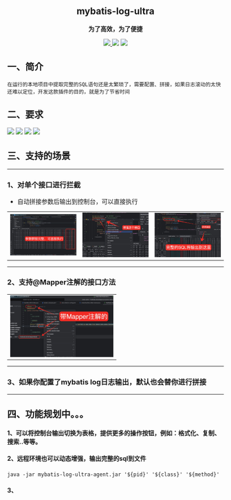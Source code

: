 <h2 align="center">mybatis-log-ultra</h2>

<p align="center">
	<strong>为了高效，为了便捷</strong>
</p>

<p align="center">
    <a href="http://www.apache.org/licenses/LICENSE-2.0.html" target="_blank">
        <img src="http://img.shields.io/:license-apache-brightgreen.svg" >
    </a>
    <a>
        <img src="https://img.shields.io/badge/JDK-1.8+-green.svg" >
    </a>
    <a>
        <img src="https://img.shields.io/badge/IDEA-2023.0+-green.svg" >
    </a>
</p>

## 一、简介

`在运行的本地项目中提取完整的SQL语句还是太繁琐了，需要配置、拼接，如果日志滚动的太快还难以定位，开发这款插件的目的，就是为了节省时间`

## 二、要求

<p>
    <a>
        <img src="https://img.shields.io/badge/JDK-1.8+-green.svg" >
    </a>
    <a>
        <img src="https://img.shields.io/badge/IDEA-2023.0+-green.svg" >
    </a>
    <a>
        <img src="https://img.shields.io/badge/Mybatis-必选-green.svg" >
    </a>
    <a>
        <img src="https://img.shields.io/badge/Spring-非必选-green.svg" >
    </a>
</p>

## 三、支持的场景

---

### 1、对单个接口进行拦截

- 自动拼接参数后输出到控制台，可以直接执行

<table>
    <tr>
        <td><img src="./picture/参数拼接完整，可直接执行.png" alt="参数拼接完整" width="240"></td>
        <td><img src="./picture/增强这个接口.png" alt="增强这个接口" width="240"></td>
        <td><img src="./picture/完整的SQL输出.png" alt="完整的SQL输出" width="240"></td>
    </tr>
</table>

---

### 2、支持@Mapper注解的接口方法

<table>
    <tr>
        <td><img src="./picture/带mapper注解的.jpg" width="240" alt=""></td>
    </tr>
</table>

---

### 3、如果你配置了mybatis log日志输出，默认也会替你进行拼接

---

## 四、功能规划中。。。

#### 1、可以将控制台输出切换为表格，提供更多的操作按钮，例如：格式化、复制、搜索..等等。

#### 2、远程环境也可以动态增强，输出完整的sql到文件

```shell
java -jar mybatis-log-ultra-agent.jar '${pid}' '${class}' '${method}'
```

#### 3、

